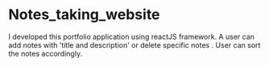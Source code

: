 # Notes_taking_website
I developed this portfolio application using reactJS framework. A user can add notes with 'title and description' or delete specific notes . User can sort the notes accordingly.
